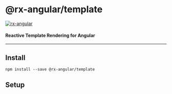 # @rx-angular/template

[![rx-angular](https://circleci.com/gh/BioPhoton/rx-angular.svg?style=shield)](https://circleci.com/gh/BioPhoton/rx-angular)

#### Reactive Template Rendering for Angular

---

## Install

`npm install --save @rx-angular/template`

## Setup
